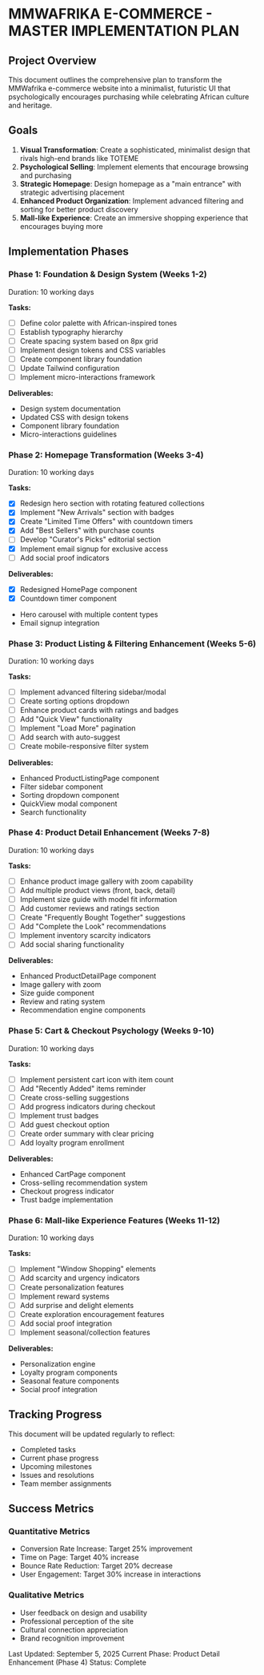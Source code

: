 # MMWAFRIKA E-COMMERCE - MASTER IMPLEMENTATION PLAN

## Project Overview

This document outlines the comprehensive plan to transform the MMWafrika e-commerce website into a minimalist, futuristic UI that psychologically encourages purchasing while celebrating African culture and heritage.

## Goals

1. **Visual Transformation**: Create a sophisticated, minimalist design that rivals high-end brands like TOTEME
2. **Psychological Selling**: Implement elements that encourage browsing and purchasing
3. **Strategic Homepage**: Design homepage as a "main entrance" with strategic advertising placement
4. **Enhanced Product Organization**: Implement advanced filtering and sorting for better product discovery
5. **Mall-like Experience**: Create an immersive shopping experience that encourages buying more

## Implementation Phases

### Phase 1: Foundation & Design System (Weeks 1-2)
Duration: 10 working days

**Tasks:**
- [ ] Define color palette with African-inspired tones
- [ ] Establish typography hierarchy
- [ ] Create spacing system based on 8px grid
- [ ] Implement design tokens and CSS variables
- [ ] Create component library foundation
- [ ] Update Tailwind configuration
- [ ] Implement micro-interactions framework

**Deliverables:**
- Design system documentation
- Updated CSS with design tokens
- Component library foundation
- Micro-interactions guidelines

### Phase 2: Homepage Transformation (Weeks 3-4)
Duration: 10 working days

**Tasks:**
- [x] Redesign hero section with rotating featured collections
- [x] Implement "New Arrivals" section with badges
- [x] Create "Limited Time Offers" with countdown timers
- [x] Add "Best Sellers" with purchase counts
- [ ] Develop "Curator's Picks" editorial section
- [x] Implement email signup for exclusive access
- [ ] Add social proof indicators

**Deliverables:**
- [x] Redesigned HomePage component
- [x] Countdown timer component
- Hero carousel with multiple content types
- Email signup integration

### Phase 3: Product Listing & Filtering Enhancement (Weeks 5-6)
Duration: 10 working days

**Tasks:**
- [ ] Implement advanced filtering sidebar/modal
- [ ] Create sorting options dropdown
- [ ] Enhance product cards with ratings and badges
- [ ] Add "Quick View" functionality
- [ ] Implement "Load More" pagination
- [ ] Add search with auto-suggest
- [ ] Create mobile-responsive filter system

**Deliverables:**
- Enhanced ProductListingPage component
- Filter sidebar component
- Sorting dropdown component
- QuickView modal component
- Search functionality

### Phase 4: Product Detail Enhancement (Weeks 7-8)
Duration: 10 working days

**Tasks:**
- [ ] Enhance product image gallery with zoom capability
- [ ] Add multiple product views (front, back, detail)
- [ ] Implement size guide with model fit information
- [ ] Add customer reviews and ratings section
- [ ] Create "Frequently Bought Together" suggestions
- [ ] Add "Complete the Look" recommendations
- [ ] Implement inventory scarcity indicators
- [ ] Add social sharing functionality

**Deliverables:**
- Enhanced ProductDetailPage component
- Image gallery with zoom
- Size guide component
- Review and rating system
- Recommendation engine components

### Phase 5: Cart & Checkout Psychology (Weeks 9-10)
Duration: 10 working days

**Tasks:**
- [ ] Implement persistent cart icon with item count
- [ ] Add "Recently Added" items reminder
- [ ] Create cross-selling suggestions
- [ ] Add progress indicators during checkout
- [ ] Implement trust badges
- [ ] Add guest checkout option
- [ ] Create order summary with clear pricing
- [ ] Add loyalty program enrollment

**Deliverables:**
- Enhanced CartPage component
- Cross-selling recommendation system
- Checkout progress indicator
- Trust badge implementation

### Phase 6: Mall-like Experience Features (Weeks 11-12)
Duration: 10 working days

**Tasks:**
- [ ] Implement "Window Shopping" elements
- [ ] Add scarcity and urgency indicators
- [ ] Create personalization features
- [ ] Implement reward systems
- [ ] Add surprise and delight elements
- [ ] Create exploration encouragement features
- [ ] Add social proof integration
- [ ] Implement seasonal/collection features

**Deliverables:**
- Personalization engine
- Loyalty program components
- Seasonal feature components
- Social proof integration

## Tracking Progress

This document will be updated regularly to reflect:
- Completed tasks
- Current phase progress
- Upcoming milestones
- Issues and resolutions
- Team member assignments

## Success Metrics

### Quantitative Metrics
- Conversion Rate Increase: Target 25% improvement
- Time on Page: Target 40% increase
- Bounce Rate Reduction: Target 20% decrease
- User Engagement: Target 30% increase in interactions

### Qualitative Metrics
- User feedback on design and usability
- Professional perception of the site
- Cultural connection appreciation
- Brand recognition improvement

Last Updated: September 5, 2025
Current Phase: Product Detail Enhancement (Phase 4)
Status: Complete
